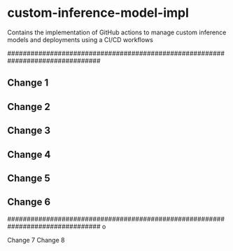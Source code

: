 # custom-inference-model-impl
Contains the implementation of GitHub actions to manage custom inference models and deployments using a CI/CD workflows

################################################################################

## Change 1
## Change 2
## Change 3
## Change 4
## Change 5
## Change 6

################################################################################ o

Change 7
Change 8
